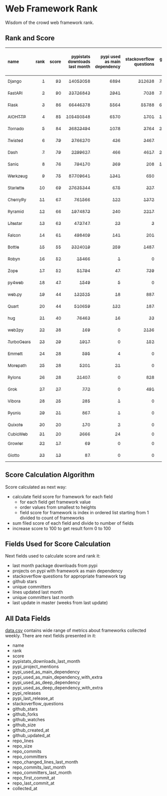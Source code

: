 # Web Framework Rank
Wisdom of the crowd web framework rank.

## Rank and Score
<sub>name</sub> | <sub>rank</sub> | <sub>score</sub> | <sub>pypistats downloads last month</sub> | <sub>pypi used as main dependency</sub> | <sub>stackoverflow questions</sub> | <sub>github stars</sub> | <sub>repo unique committers</sub> | <sub>repo changed lines last month</sub> | <sub>repo unique committers last month</sub> | <sub>repo last commit</sub>
:--- | ---: | ---: | ---: | ---: | ---: | ---: | ---: | ---: | ---: | ---:
[<sub>Django</sub>](https://github.com/django/django "first commit: 2005-07-13") | [<sub>1</sub>](# "  +0 last week") | [<sub>93</sub>](# "  +0 last week") | [<sub>14053058</sub>](# "  #7 in pypistats downloads last month -1.78% last week") | [<sub>6894</sub>](# "  #1 in pypi used as main dependency +0.32% last week") | [<sub>312638</sub>](# "  #1 in stackoverflow questions +0.02% last week") | [<sub>77845</sub>](# "  #1 in github stars +0.11% last week") | [<sub>3100</sub>](# "  #1 in repo unique committers +0.1% last week") | [<sub>2795</sub>](# "▲ #4 in repo changed lines last month +35.35% last week") | [<sub>34</sub>](# "  #1 in repo unique committers last month +25.93% last week") | [<sub>2024-07-04</sub>](# "▼ #4 in repo last commit 1 week ago")
[<sub>FastAPI</sub>](https://github.com/tiangolo/fastapi "first commit: 2018-12-05; uses: Starlette") | [<sub>2</sub>](# "  +0 last week") | [<sub>90</sub>](# "  -2 last week") | [<sub>33726843</sub>](# "  #5 in pypistats downloads last month -1.68% last week") | [<sub>2941</sub>](# "  #4 in pypi used as main dependency +1.07% last week") | [<sub>7038</sub>](# "  #3 in stackoverflow questions +0.13% last week") | [<sub>73231</sub>](# "  #2 in github stars +0.28% last week") | [<sub>658</sub>](# "  #4 in repo unique committers +0.3% last week") | [<sub>2443</sub>](# "▼ #6 in repo changed lines last month -22.93% last week") | [<sub>15</sub>](# "  #2 in repo unique committers last month -6.25% last week") | [<sub>2024-07-05</sub>](# "▼ #4 in repo last commit 1 week ago")
[<sub>Flask</sub>](https://github.com/pallets/flask "first commit: 2010-04-06; uses: Werkzeug") | [<sub>3</sub>](# "▲ +1 last week") | [<sub>86</sub>](# "▲ +2 last week") | [<sub>66446378</sub>](# "  #3 in pypistats downloads last month +0.81% last week") | [<sub>5564</sub>](# "  #3 in pypi used as main dependency +0.54% last week") | [<sub>55788</sub>](# "  #2 in stackoverflow questions -0.03% last week") | [<sub>67002</sub>](# "  #3 in github stars +0.1% last week") | [<sub>848</sub>](# "  #2 in repo unique committers +0.0% last week") | [<sub>80</sub>](# "▲ #13 in repo changed lines last month +42.86% last week") | [<sub>4</sub>](# "▼ #9 in repo unique committers last month +0.0% last week") | [<sub>2024-07-02</sub>](# "▲ #4 in repo last commit 1 week ago")
[<sub>AIOHTTP</sub>](https://github.com/aio-libs/aiohttp "first commit: 2013-10-01") | [<sub>4</sub>](# "▲ +1 last week") | [<sub>85</sub>](# "▲ +4 last week") | [<sub>105450548</sub>](# "  #1 in pypistats downloads last month -1.03% last week") | [<sub>6570</sub>](# "  #2 in pypi used as main dependency +0.61% last week") | [<sub>1701</sub>](# "  #9 in stackoverflow questions +0.12% last week") | [<sub>14776</sub>](# "  #7 in github stars +0.11% last week") | [<sub>752</sub>](# "  #3 in repo unique committers +0.13% last week") | [<sub>245</sub>](# "▲ #12 in repo changed lines last month +456.82% last week") | [<sub>3</sub>](# "▲ #11 in repo unique committers last month +50.0% last week") | [<sub>2024-07-06</sub>](# "▲ #1 in repo last commit 1 week ago")
[<sub>Tornado</sub>](https://github.com/tornadoweb/tornado "first commit: 2009-09-09") | [<sub>5</sub>](# "▼ -2 last week") | [<sub>84</sub>](# "▼ -4 last week") | [<sub>36823494</sub>](# "  #4 in pypistats downloads last month -1.72% last week") | [<sub>1078</sub>](# "  #6 in pypi used as main dependency +0.37% last week") | [<sub>3764</sub>](# "  #5 in stackoverflow questions +0.0% last week") | [<sub>21613</sub>](# "  #4 in github stars +0.04% last week") | [<sub>457</sub>](# "  #6 in repo unique committers +0.22% last week") | [<sub>2766</sub>](# "▼ #5 in repo changed lines last month -23.84% last week") | [<sub>4</sub>](# "▲ #9 in repo unique committers last month +33.33% last week") | [<sub>2024-07-01</sub>](# "▼ #4 in repo last commit 1 week ago")
[<sub>Twisted</sub>](https://github.com/twisted/twisted "first commit: 2001-07-09") | [<sub>6</sub>](# "  +0 last week") | [<sub>79</sub>](# "  -2 last week") | [<sub>3766270</sub>](# "  #8 in pypistats downloads last month -3.21% last week") | [<sub>436</sub>](# "  #9 in pypi used as main dependency +0.23% last week") | [<sub>3467</sub>](# "  #6 in stackoverflow questions +0.0% last week") | [<sub>5492</sub>](# "  #15 in github stars +0.07% last week") | [<sub>321</sub>](# "  #9 in repo unique committers +0.0% last week") | [<sub>11559</sub>](# "  #1 in repo changed lines last month -2.73% last week") | [<sub>7</sub>](# "▼ #5 in repo unique committers last month +0.0% last week") | [<sub>2024-07-05</sub>](# "▼ #4 in repo last commit 1 week ago")
[<sub>Dash</sub>](https://github.com/plotly/dash "first commit: 2015-04-10") | [<sub>7</sub>](# "  +0 last week") | [<sub>79</sub>](# "  -2 last week") | [<sub>2299627</sub>](# "  #10 in pypistats downloads last month -2.4% last week") | [<sub>466</sub>](# "  #8 in pypi used as main dependency +0.43% last week") | [<sub>4617</sub>](# "  #4 in stackoverflow questions -0.06% last week") | [<sub>20857</sub>](# "  #5 in github stars +0.17% last week") | [<sub>196</sub>](# "  #15 in repo unique committers +0.51% last week") | [<sub>2083</sub>](# "▼ #8 in repo changed lines last month -2.89% last week") | [<sub>8</sub>](# "  #4 in repo unique committers last month +14.29% last week") | [<sub>2024-07-04</sub>](# "▼ #4 in repo last commit 1 week ago")
[<sub>Sanic</sub>](https://github.com/sanic-org/sanic "first commit: 2016-05-26") | [<sub>8</sub>](# "▲ +1 last week") | [<sub>76</sub>](# "▲ +1 last week") | [<sub>794170</sub>](# "  #12 in pypistats downloads last month -14.73% last week") | [<sub>369</sub>](# "  #10 in pypi used as main dependency +0.0% last week") | [<sub>208</sub>](# "  #18 in stackoverflow questions +0.48% last week") | [<sub>17871</sub>](# "  #6 in github stars +0.09% last week") | [<sub>381</sub>](# "  #7 in repo unique committers +0.0% last week") | [<sub>4248</sub>](# "▲ #2 in repo changed lines last month +591.86% last week") | [<sub>5</sub>](# "▼ #8 in repo unique committers last month +0.0% last week") | [<sub>2024-06-30</sub>](# "▼ #4 in repo last commit 1 week ago")
[<sub>Werkzeug</sub>](https://github.com/pallets/werkzeug "first commit: 2007-05-04; used by: Flask and Quart") | [<sub>9</sub>](# "▲ +1 last week") | [<sub>75</sub>](# "▲ +3 last week") | [<sub>87709641</sub>](# "  #2 in pypistats downloads last month +0.85% last week") | [<sub>1341</sub>](# "  #5 in pypi used as main dependency +0.9% last week") | [<sub>650</sub>](# "  #15 in stackoverflow questions +0.31% last week") | [<sub>6586</sub>](# "  #12 in github stars +0.15% last week") | [<sub>503</sub>](# "  #5 in repo unique committers +0.0% last week") | [<sub>52</sub>](# "▲ #14 in repo changed lines last month +62.5% last week") | [<sub>3</sub>](# "▼ #11 in repo unique committers last month +0.0% last week") | [<sub>2024-07-02</sub>](# "▲ #4 in repo last commit 1 week ago")
[<sub>Starlette</sub>](https://github.com/encode/starlette "first commit: 2018-06-25; used by: FastAPI") | [<sub>10</sub>](# "▼ -2 last week") | [<sub>69</sub>](# "▼ -7 last week") | [<sub>27635344</sub>](# "  #6 in pypistats downloads last month -0.9% last week") | [<sub>675</sub>](# "  #7 in pypi used as main dependency +0.6% last week") | [<sub>327</sub>](# "  #17 in stackoverflow questions +0.93% last week") | [<sub>9769</sub>](# "  #8 in github stars +0.26% last week") | [<sub>284</sub>](# "  #10 in repo unique committers +0.0% last week") | [<sub>4</sub>](# "▼ #16 in repo changed lines last month -93.1% last week") | [<sub>1</sub>](# "▼ #15 in repo unique committers last month -75.0% last week") | [<sub>2024-06-29</sub>](# "▼ #4 in repo last commit 2 weeks ago")
[<sub>CherryPy</sub>](https://github.com/cherrypy/cherrypy "first commit: 2004-11-20") | [<sub>11</sub>](# "▲ +2 last week") | [<sub>67</sub>](# "▲ +8 last week") | [<sub>761566</sub>](# "  #13 in pypistats downloads last month -1.69% last week") | [<sub>122</sub>](# "  #15 in pypi used as main dependency +0.0% last week") | [<sub>1372</sub>](# "  #11 in stackoverflow questions +0.07% last week") | [<sub>1808</sub>](# "  #21 in github stars +0.22% last week") | [<sub>152</sub>](# "  #17 in repo unique committers +0.66% last week") | [<sub>2830</sub>](# "▲ #3 in repo changed lines last month +1825.17% last week") | [<sub>6</sub>](# "▲ #6 in repo unique committers last month +500.0% last week") | [<sub>2024-07-02</sub>](# "▲ #4 in repo last commit 1 week ago")
[<sub>Pyramid</sub>](https://github.com/Pylons/pyramid "first commit: 2008-07-04; used by: CubicWeb") | [<sub>12</sub>](# "▼ -1 last week") | [<sub>66</sub>](# "▼ -2 last week") | [<sub>1974873</sub>](# "  #11 in pypistats downloads last month -8.41% last week") | [<sub>240</sub>](# "  #12 in pypi used as main dependency +0.0% last week") | [<sub>2217</sub>](# "  #7 in stackoverflow questions +0.0% last week") | [<sub>3920</sub>](# "  #17 in github stars +0.08% last week") | [<sub>367</sub>](# "  #8 in repo unique committers +0.0% last week") | [<sub>676</sub>](# "▼ #10 in repo changed lines last month +0.0% last week") | [<sub>1</sub>](# "  #15 in repo unique committers last month +0.0% last week") | [<sub>2024-06-10</sub>](# "▼ #16 in repo last commit 4 weeks ago")
[<sub>Litestar</sub>](https://github.com/litestar-org/litestar "first commit: 2021-12-06") | [<sub>13</sub>](# "▼ -1 last week") | [<sub>63</sub>](# "▼ -1 last week") | [<sub>473747</sub>](# "▼ #16 in pypistats downloads last month -26.88% last week") | [<sub>23</sub>](# "  #18 in pypi used as main dependency +4.55% last week") | [<sub>3</sub>](# "  #23 in stackoverflow questions +0.0% last week") | [<sub>5106</sub>](# "  #16 in github stars +1.01% last week") | [<sub>208</sub>](# "  #14 in repo unique committers +0.0% last week") | [<sub>2182</sub>](# "▼ #7 in repo changed lines last month -16.24% last week") | [<sub>12</sub>](# "  #3 in repo unique committers last month -14.29% last week") | [<sub>2024-06-30</sub>](# "▲ #4 in repo last commit 1 week ago")
[<sub>Falcon</sub>](https://github.com/falconry/falcon "first commit: 2012-12-06; used by: hug") | [<sub>14</sub>](# "▲ +3 last week") | [<sub>61</sub>](# "▲ +11 last week") | [<sub>498409</sub>](# "  #15 in pypistats downloads last month -5.87% last week") | [<sub>141</sub>](# "  #13 in pypi used as main dependency +0.0% last week") | [<sub>201</sub>](# "  #19 in stackoverflow questions -0.5% last week") | [<sub>9440</sub>](# "  #9 in github stars +0.06% last week") | [<sub>210</sub>](# "  #13 in repo unique committers +0.0% last week") | [<sub>4</sub>](# "▲ #16 in repo changed lines last month +100% last week") | [<sub>1</sub>](# "▲ #15 in repo unique committers last month +100% last week") | [<sub>2024-06-30</sub>](# "▲ #4 in repo last commit 1 week ago")
[<sub>Bottle</sub>](https://github.com/bottlepy/bottle "first commit: 2009-06-30") | [<sub>15</sub>](# "  +0 last week") | [<sub>55</sub>](# "  +0 last week") | [<sub>3324019</sub>](# "  #9 in pypistats downloads last month -4.6% last week") | [<sub>259</sub>](# "  #11 in pypi used as main dependency +0.0% last week") | [<sub>1487</sub>](# "  #10 in stackoverflow questions +0.0% last week") | [<sub>8336</sub>](# "  #10 in github stars +0.06% last week") | [<sub>232</sub>](# "  #12 in repo unique committers +0.0% last week") | [<sub>0</sub>](# "▼ #18 in repo changed lines last month +100% last week") | [<sub>0</sub>](# "▼ #18 in repo unique committers last month +100% last week") | [<sub>2024-01-03</sub>](# "  #25 in repo last commit 27 weeks ago")
[<sub>Robyn</sub>](https://github.com/sansyrox/robyn "first commit: 2021-05-22") | [<sub>16</sub>](# "  +0 last week") | [<sub>52</sub>](# "  +1 last week") | [<sub>15466</sub>](# "  #21 in pypistats downloads last month +61.36% last week") | [<sub>1</sub>](# "  #25 in pypi used as main dependency +0.0% last week") | [<sub>0</sub>](# "  #24 in stackoverflow questions +100% last week") | [<sub>3899</sub>](# "  #18 in github stars +0.21% last week") | [<sub>67</sub>](# "  #22 in repo unique committers +1.52% last week") | [<sub>674</sub>](# "▼ #11 in repo changed lines last month +22.55% last week") | [<sub>6</sub>](# "  #6 in repo unique committers last month +20.0% last week") | [<sub>2024-07-06</sub>](# "▲ #1 in repo last commit 1 week ago")
[<sub>Zope</sub>](https://github.com/zopefoundation/Zope "first commit: 1996-06-17") | [<sub>17</sub>](# "▼ -3 last week") | [<sub>52</sub>](# "▼ -3 last week") | [<sub>51794</sub>](# "  #19 in pypistats downloads last month +30.55% last week") | [<sub>47</sub>](# "  #16 in pypi used as main dependency +0.0% last week") | [<sub>739</sub>](# "  #14 in stackoverflow questions +0.14% last week") | [<sub>349</sub>](# "  #26 in github stars +0.29% last week") | [<sub>177</sub>](# "  #16 in repo unique committers +0.0% last week") | [<sub>27</sub>](# "▼ #15 in repo changed lines last month -68.6% last week") | [<sub>2</sub>](# "▼ #13 in repo unique committers last month -33.33% last week") | [<sub>2024-06-12</sub>](# "▼ #16 in repo last commit 4 weeks ago")
[<sub>py4web</sub>](https://github.com/web2py/py4web "first commit: 2019-03-25") | [<sub>18</sub>](# "  +0 last week") | [<sub>47</sub>](# "  -1 last week") | [<sub>1549</sub>](# "▼ #25 in pypistats downloads last month -49.4% last week") | [<sub>5</sub>](# "  #22 in pypi used as main dependency +0.0% last week") | [<sub>0</sub>](# "  #24 in stackoverflow questions +100% last week") | [<sub>238</sub>](# "  #27 in github stars +0.0% last week") | [<sub>73</sub>](# "  #21 in repo unique committers +0.0% last week") | [<sub>1755</sub>](# "▼ #9 in repo changed lines last month -34.22% last week") | [<sub>2</sub>](# "  #13 in repo unique committers last month +0.0% last week") | [<sub>2024-07-06</sub>](# "▲ #1 in repo last commit 1 week ago")
[<sub>web.py</sub>](https://github.com/webpy/webpy "first commit: 1970-01-01") | [<sub>19</sub>](# "  +0 last week") | [<sub>44</sub>](# "  -1 last week") | [<sub>132525</sub>](# "  #17 in pypistats downloads last month -1.16% last week") | [<sub>18</sub>](# "  #20 in pypi used as main dependency +0.0% last week") | [<sub>887</sub>](# "  #12 in stackoverflow questions +0.0% last week") | [<sub>5879</sub>](# "  #13 in github stars +0.05% last week") | [<sub>97</sub>](# "  #20 in repo unique committers +0.0% last week") | [<sub>0</sub>](# "▼ #18 in repo changed lines last month +100% last week") | [<sub>0</sub>](# "▼ #18 in repo unique committers last month +100% last week") | [<sub>2024-04-30</sub>](# "  #22 in repo last commit 10 weeks ago")
[<sub>Quart</sub>](https://github.com/pallets/quart "first commit: 2017-05-14; uses: Werkzeug") | [<sub>20</sub>](# "  +0 last week") | [<sub>44</sub>](# "  +0 last week") | [<sub>510659</sub>](# "▲ #14 in pypistats downloads last month -1.95% last week") | [<sub>132</sub>](# "  #14 in pypi used as main dependency +0.76% last week") | [<sub>187</sub>](# "  #20 in stackoverflow questions +0.0% last week") | [<sub>2754</sub>](# "  #19 in github stars +0.36% last week") | [<sub>105</sub>](# "  #19 in repo unique committers +0.0% last week") | [<sub>0</sub>](# "▼ #18 in repo changed lines last month +100% last week") | [<sub>0</sub>](# "▼ #18 in repo unique committers last month +100% last week") | [<sub>2024-05-19</sub>](# "▼ #19 in repo last commit 7 weeks ago")
[<sub>hug</sub>](https://github.com/hugapi/hug "first commit: 2015-07-17; uses: Falcon") | [<sub>21</sub>](# "  +0 last week") | [<sub>40</sub>](# "  +0 last week") | [<sub>76463</sub>](# "  #18 in pypistats downloads last month +15.45% last week") | [<sub>16</sub>](# "  #21 in pypi used as main dependency +0.0% last week") | [<sub>33</sub>](# "  #22 in stackoverflow questions +0.0% last week") | [<sub>6852</sub>](# "  #11 in github stars +0.1% last week") | [<sub>125</sub>](# "  #18 in repo unique committers +0.0% last week") | [<sub>0</sub>](# "▼ #18 in repo changed lines last month +100% last week") | [<sub>0</sub>](# "▼ #18 in repo unique committers last month +100% last week") | [<sub>2023-06-30</sub>](# "  #26 in repo last commit 54 weeks ago")
[<sub>web2py</sub>](https://github.com/web2py/web2py "first commit: 2011-11-23") | [<sub>22</sub>](# "  +0 last week") | [<sub>38</sub>](# "  -1 last week") | [<sub>169</sub>](# "▼ #31 in pypistats downloads last month -12.89% last week") | [<sub>0</sub>](# "  #28 in pypi used as main dependency +100% last week") | [<sub>2136</sub>](# "  #8 in stackoverflow questions +0.05% last week") | [<sub>2094</sub>](# "  #20 in github stars +0.05% last week") | [<sub>276</sub>](# "  #11 in repo unique committers +0.0% last week") | [<sub>0</sub>](# "▼ #18 in repo changed lines last month +100% last week") | [<sub>0</sub>](# "▼ #18 in repo unique committers last month +100% last week") | [<sub>2024-05-18</sub>](# "▼ #19 in repo last commit 8 weeks ago")
[<sub>TurboGears</sub>](https://github.com/TurboGears/tg2 "first commit: 2007-06-27") | [<sub>23</sub>](# "▲ +1 last week") | [<sub>29</sub>](# "▲ +0 last week") | [<sub>1917</sub>](# "▲ #24 in pypistats downloads last month +7.27% last week") | [<sub>0</sub>](# "  #28 in pypi used as main dependency +100% last week") | [<sub>152</sub>](# "  #21 in stackoverflow questions +0.0% last week") | [<sub>801</sub>](# "  #23 in github stars +0.12% last week") | [<sub>38</sub>](# "  #24 in repo unique committers +0.0% last week") | [<sub>0</sub>](# "▼ #18 in repo changed lines last month +100% last week") | [<sub>0</sub>](# "▼ #18 in repo unique committers last month +100% last week") | [<sub>2024-03-25</sub>](# "  #23 in repo last commit 15 weeks ago")
[<sub>Emmett</sub>](https://github.com/emmett-framework/emmett "first commit: 2014-10-22") | [<sub>24</sub>](# "▼ -1 last week") | [<sub>28</sub>](# "▼ -1 last week") | [<sub>595</sub>](# "  #28 in pypistats downloads last month +2.76% last week") | [<sub>4</sub>](# "  #23 in pypi used as main dependency +0.0% last week") | [<sub>0</sub>](# "  #24 in stackoverflow questions +100% last week") | [<sub>1027</sub>](# "  #22 in github stars +0.49% last week") | [<sub>26</sub>](# "  #28 in repo unique committers +0.0% last week") | [<sub>0</sub>](# "▼ #18 in repo changed lines last month +100% last week") | [<sub>0</sub>](# "▼ #18 in repo unique committers last month +100% last week") | [<sub>2024-05-29</sub>](# "▼ #18 in repo last commit 6 weeks ago")
[<sub>Morepath</sub>](https://github.com/morepath/morepath "first commit: 2013-07-17") | [<sub>25</sub>](# "  +0 last week") | [<sub>28</sub>](# "  +0 last week") | [<sub>5201</sub>](# "  #22 in pypistats downloads last month -22.65% last week") | [<sub>21</sub>](# "  #19 in pypi used as main dependency +0.0% last week") | [<sub>0</sub>](# "  #24 in stackoverflow questions +100% last week") | [<sub>394</sub>](# "  #25 in github stars +0.0% last week") | [<sub>28</sub>](# "  #26 in repo unique committers +0.0% last week") | [<sub>0</sub>](# "▼ #18 in repo changed lines last month +100% last week") | [<sub>0</sub>](# "▼ #18 in repo unique committers last month +100% last week") | [<sub>2022-05-29</sub>](# "  #27 in repo last commit 110 weeks ago")
[<sub>Pylons</sub>](https://github.com/Pylons/pylons "first commit: 2006-02-18") | [<sub>26</sub>](# "  +0 last week") | [<sub>28</sub>](# "  +0 last week") | [<sub>21407</sub>](# "  #20 in pypistats downloads last month -18.93% last week") | [<sub>0</sub>](# "  #28 in pypi used as main dependency +100% last week") | [<sub>828</sub>](# "  #13 in stackoverflow questions +0.0% last week") | [<sub>231</sub>](# "  #28 in github stars +0.0% last week") | [<sub>36</sub>](# "  #25 in repo unique committers +0.0% last week") | [<sub>0</sub>](# "▼ #18 in repo changed lines last month +100% last week") | [<sub>0</sub>](# "▼ #18 in repo unique committers last month +100% last week") | [<sub>2018-01-12</sub>](# "  #31 in repo last commit 339 weeks ago")
[<sub>Grok</sub>](https://github.com/zopefoundation/grok "first commit: 2006-10-14") | [<sub>27</sub>](# "  +0 last week") | [<sub>27</sub>](# "  -1 last week") | [<sub>772</sub>](# "  #27 in pypistats downloads last month +14.88% last week") | [<sub>0</sub>](# "  #28 in pypi used as main dependency +100% last week") | [<sub>491</sub>](# "  #16 in stackoverflow questions -0.2% last week") | [<sub>26</sub>](# "  #32 in github stars +0.0% last week") | [<sub>45</sub>](# "  #23 in repo unique committers +0.0% last week") | [<sub>0</sub>](# "▼ #18 in repo changed lines last month +100% last week") | [<sub>0</sub>](# "▼ #18 in repo unique committers last month +100% last week") | [<sub>2024-05-08</sub>](# "▼ #21 in repo last commit 9 weeks ago")
[<sub>Vibora</sub>](https://github.com/vibora-io/vibora "first commit: 2018-06-13") | [<sub>28</sub>](# "  +0 last week") | [<sub>25</sub>](# "  -1 last week") | [<sub>285</sub>](# "  #29 in pypistats downloads last month +9.62% last week") | [<sub>1</sub>](# "  #25 in pypi used as main dependency +0.0% last week") | [<sub>0</sub>](# "  #24 in stackoverflow questions +100% last week") | [<sub>5673</sub>](# "  #14 in github stars +0.02% last week") | [<sub>27</sub>](# "  #27 in repo unique committers +0.0% last week") | [<sub>0</sub>](# "▼ #18 in repo changed lines last month +100% last week") | [<sub>0</sub>](# "▼ #18 in repo unique committers last month +100% last week") | [<sub>2019-02-11</sub>](# "  #30 in repo last commit 282 weeks ago")
[<sub>Pycnic</sub>](https://github.com/nullism/pycnic "first commit: 2015-11-04") | [<sub>29</sub>](# "  +0 last week") | [<sub>21</sub>](# "  +0 last week") | [<sub>867</sub>](# "  #26 in pypistats downloads last month -15.91% last week") | [<sub>1</sub>](# "  #25 in pypi used as main dependency +0.0% last week") | [<sub>0</sub>](# "  #24 in stackoverflow questions +100% last week") | [<sub>159</sub>](# "  #29 in github stars +0.0% last week") | [<sub>11</sub>](# "  #29 in repo unique committers +0.0% last week") | [<sub>0</sub>](# "▼ #18 in repo changed lines last month +100% last week") | [<sub>0</sub>](# "▼ #18 in repo unique committers last month +100% last week") | [<sub>2022-04-05</sub>](# "  #28 in repo last commit 118 weeks ago")
[<sub>Quixote</sub>](https://github.com/nascheme/quixote "first commit: 2006-03-16") | [<sub>30</sub>](# "▲ +1 last week") | [<sub>20</sub>](# "▲ +0 last week") | [<sub>170</sub>](# "▲ #30 in pypistats downloads last month +0.0% last week") | [<sub>2</sub>](# "  #24 in pypi used as main dependency +0.0% last week") | [<sub>0</sub>](# "  #24 in stackoverflow questions +100% last week") | [<sub>82</sub>](# "  #30 in github stars +0.0% last week") | [<sub>6</sub>](# "  #30 in repo unique committers +0.0% last week") | [<sub>0</sub>](# "▼ #18 in repo changed lines last month +100% last week") | [<sub>0</sub>](# "▼ #18 in repo unique committers last month +100% last week") | [<sub>2024-03-01</sub>](# "  #24 in repo last commit 19 weeks ago")
[<sub>CubicWeb</sub>](https://forge.extranet.logilab.fr/cubicweb/cubicweb "uses: Pyramid") | [<sub>31</sub>](# "▼ -1 last week") | [<sub>20</sub>](# "▼ -1 last week") | [<sub>3666</sub>](# "  #23 in pypistats downloads last month -4.7% last week") | [<sub>24</sub>](# "  #17 in pypi used as main dependency +0.0% last week") | [<sub>0</sub>](# "  #24 in stackoverflow questions +100% last week") | [<sub>0</sub>](# "  #33 in github stars +100% last week") | [<sub>0</sub>](# "  #33 in repo unique committers +100% last week") | [<sub>0</sub>](# "▼ #18 in repo changed lines last month +100% last week") | [<sub>0</sub>](# "▼ #18 in repo unique committers last month +100% last week") | [<sub></sub>](# "  #32 in repo last commit")
[<sub>Growler</sub>](https://github.com/pyGrowler/Growler "first commit: 2014-08-17") | [<sub>32</sub>](# "  +0 last week") | [<sub>17</sub>](# "  -1 last week") | [<sub>69</sub>](# "  #33 in pypistats downloads last month +64.29% last week") | [<sub>0</sub>](# "  #28 in pypi used as main dependency +100% last week") | [<sub>0</sub>](# "  #24 in stackoverflow questions +100% last week") | [<sub>686</sub>](# "  #24 in github stars +0.0% last week") | [<sub>6</sub>](# "  #30 in repo unique committers +0.0% last week") | [<sub>0</sub>](# "▼ #18 in repo changed lines last month +100% last week") | [<sub>0</sub>](# "▼ #18 in repo unique committers last month +100% last week") | [<sub>2020-03-08</sub>](# "  #29 in repo last commit 226 weeks ago")
[<sub>Giotto</sub>](https://github.com/priestc/giotto "first commit: 2012-02-26") | [<sub>33</sub>](# "  +0 last week") | [<sub>13</sub>](# "  +0 last week") | [<sub>87</sub>](# "  #32 in pypistats downloads last month -13.86% last week") | [<sub>0</sub>](# "  #28 in pypi used as main dependency +100% last week") | [<sub>0</sub>](# "  #24 in stackoverflow questions +100% last week") | [<sub>59</sub>](# "  #31 in github stars +0.0% last week") | [<sub>3</sub>](# "  #32 in repo unique committers +0.0% last week") | [<sub>0</sub>](# "▼ #18 in repo changed lines last month +100% last week") | [<sub>0</sub>](# "▼ #18 in repo unique committers last month +100% last week") | [<sub>2013-10-07</sub>](# "  #32 in repo last commit 561 weeks ago")

## Score Calculation Algorithm
Score calculated as next way:
- calculate field score for framework for each field
  - for each field get framework value
  - order values from smallest to heights
  - field score for framework is index in ordered list starting from 1 divided to count of frameworks
- sum filed score of each field and divide to number of fields
- increase score to 100 to get result form 0 to 100

## Fields Used for Score Calculation
Next fields used to calculate score and rank it:
- last month package downloads from pypi
- projects on pypi with framework as main dependency
- stackoverflow questions for appropriate framework tag
- github stars
- unique committers
- lines updated last month
- unique committers last month
- last update in master (weeks from last update)

## All Data Fields
[data.csv](data.csv) contains wide range of metrics about frameworks collected weekly.
There are next fields presented in it: 

- name
- rank
- score
- pypistats_downloads_last_month
- pypi_project_mentions
- pypi_used_as_main_dependency
- pypi_used_as_main_dependency_with_extra
- pypi_used_as_deep_dependency
- pypi_used_as_deep_dependency_with_extra
- pypi_releases
- pypi_last_release_at
- stackoverflow_questions
- github_stars
- github_forks
- github_watches
- github_size
- github_created_at
- github_updated_at
- repo_lines
- repo_size
- repo_commits
- repo_committers
- repo_changed_lines_last_month
- repo_commits_last_month
- repo_committers_last_month
- repo_first_commit_at
- repo_last_commit_at
- collected_at
